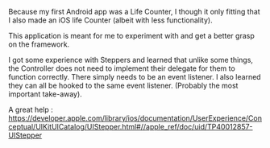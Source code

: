 Because my first Android app was a Life Counter, I though it only fitting that I also made an iOS life Counter (albeit with less functionality).  

This application is meant for me to experiment with and get a better grasp on the framework.  

I got some experience with Steppers and learned that unlike some things, the Controller does not need to implement their delegate for them to function correctly.  There simply needs to be an event listener. I also learned they can all be hooked to the same event listener. (Probably the most important take-away).  

A great help : https://developer.apple.com/library/ios/documentation/UserExperience/Conceptual/UIKitUICatalog/UIStepper.html#//apple_ref/doc/uid/TP40012857-UIStepper
